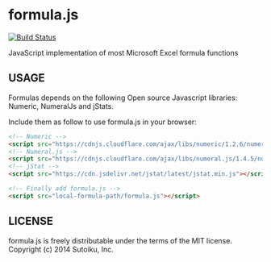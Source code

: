 formula.js
==========

[![Build Status](https://drone.io/github.com/sutoiku/formula.js/status.png)](https://drone.io/github.com/sutoiku/formula.js/latest)

JavaScript implementation of most Microsoft Excel formula functions

USAGE
-----

Formulas depends on the following Open source Javascript libraries: Numeric, NumeralJs and jStats.

Include them as follow to use formula.js in your browser:
```html
<!-- Numeric -->
<script src="https://cdnjs.cloudflare.com/ajax/libs/numeric/1.2.6/numeric.min.js"></script>
<!-- Numeral.js -->
<script src="https://cdnjs.cloudflare.com/ajax/libs/numeral.js/1.4.5/numeral.min.js"></script>
<!-- jStat -->
<script src="https://cdn.jsdelivr.net/jstat/latest/jstat.min.js"></script>

<!-- Finally add formula.js -->
<script src="local-formula-path/formula.js"></script>
```

LICENSE
-------

formula.js is freely distributable under the terms of the MIT license.
Copyright (c) 2014 Sutoiku, Inc.
